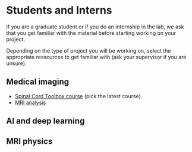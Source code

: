 # Students and Interns

If you are a graduate student or if you do an internship in the lab, we ask that you get familiar with 
the material before starting working on your project.

Depending on the type of project you will be working on, select the appropriate ressources to 
get familiar with (ask your supervisor if you are unsure).

## Medical imaging

- [Spinal Cord Toolbox course](https://spinalcordtoolbox.com/user_section/courses.html) (pick the latest course)
- [MRI analysis](../bibliography/mri-analysis.md#fundamentals)

## AI and deep learning

## MRI physics

